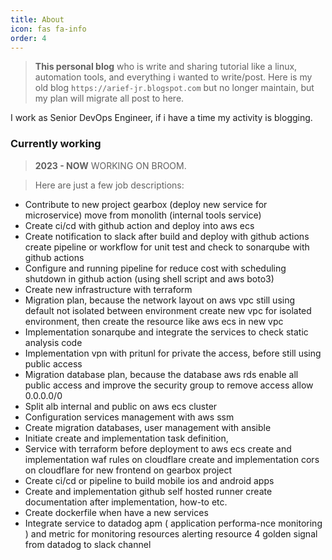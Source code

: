```yaml
---
title: About
icon: fas fa-info
order: 4
---
```


> **This personal blog** who is write and sharing tutorial like a linux, automation tools, and everything i wanted to write/post. Here is my old blog `https://arief-jr.blogspot.com` but no longer maintain, but my plan will migrate all post to here.

I work as Senior DevOps Engineer, if i have a time my activity is blogging.

### Currently working

> **2023 - NOW** WORKING ON BROOM.

> Here are just a few job descriptions:

- Contribute to new project gearbox (deploy new service for microservice) move from monolith (internal tools service)
- Create ci/cd with github action and deploy into aws ecs
- Create notification to slack after build and deploy with github actions create pipeline or workflow for unit test and check to sonarqube with github actions
- Configure and running pipeline for reduce cost with scheduling shutdown in github action (using shell script and aws boto3)
- Create new infrastructure with terraform
- Migration plan, because the network layout on aws vpc still using default not isolated between environment create new vpc for isolated environment, then create the resource like aws ecs in new vpc
- Implementation sonarqube and integrate the services to check static analysis code
- Implementation vpn with pritunl for private the access, before still using public access
- Migration database plan, because the database aws rds enable all public access and improve the security group to remove access allow 0.0.0.0/0
- Split alb internal and public on aws ecs cluster
- Configuration services management with aws ssm
- Create migration databases, user management with ansible
- Initiate create and implementation task definition,
- Service with terraform before deployment to aws ecs create and implementation waf rules on cloudflare create and implementation cors on cloudflare for new frontend on gearbox project
- Create ci/cd or pipeline to build mobile ios and android apps
- Create and implementation github self hosted runner create documentation after implementation, how-to etc.
- Create dockerfile when have a new services
- Integrate service to datadog apm ( application performa-nce monitoring ) and metric for monitoring resources alerting resource 4 golden signal from datadog to slack channel
